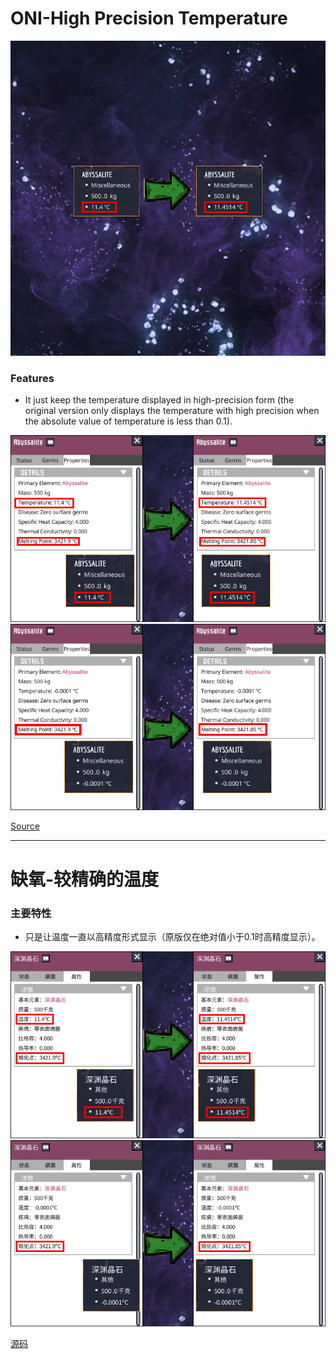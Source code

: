 # ONI-High Precision Temperature

![avatar](ONI-High%20Precision%20Temperature-cover.png)
### Features

- It just keep the temperature displayed in high-precision form (the original version only displays the temperature with high precision when the absolute value of temperature is less than 0.1).

![avatar](ONI-High%20Precision%20Temperature.png)
![avatar](ONI-High%20Precision%20Temperature-none.png)

[Source](https://github.com/mgmzdbh25365/ONI-High_Precision_Temperature)

---------------------------------------------
# 缺氧-较精确的温度

### 主要特性

- 只是让温度一直以高精度形式显示（原版仅在绝对值小于0.1时高精度显示）。

![avatar](ONI-High%20Precision%20Temperature-zh.png)
![avatar](ONI-High%20Precision%20Temperature-zh-none.png)

[源码](https://github.com/mgmzdbh25365/ONI-High_Precision_Temperature)